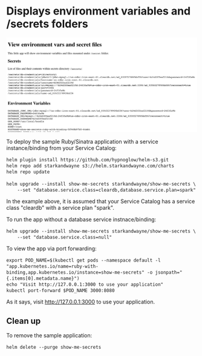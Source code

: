 # Displays environment variables and /secrets folders

![show-me-secrets](docs/show-me-secrets-demo.png)

To deploy the sample Ruby/Sinatra application with a service instance/binding from your Service Catalog:

```shell
helm plugin install https://github.com/hypnoglow/helm-s3.git
helm repo add starkandwayne s3://helm.starkandwayne.com/charts
helm repo update

helm upgrade --install show-me-secrets starkandwayne/show-me-secrets \
    --set "database.service.class=cleardb,database.service.plan=spark"
```

In the example above, it is assumed that your Service Catalog has a service class "cleardb" with a service plan "spark".

To run the app without a database service instnace/binding:

```shell
helm upgrade --install show-me-secrets starkandwayne/show-me-secrets \
    --set "database.service.class=null"
```

To view the app via port forwarding:

```shell
export POD_NAME=$(kubectl get pods --namespace default -l "app.kubernetes.io/name=ruby-with-binding,app.kubernetes.io/instance=show-me-secrets" -o jsonpath="{.items[0].metadata.name}")
echo "Visit http://127.0.0.1:3000 to use your application"
kubectl port-forward $POD_NAME 3000:8080
```

As it says, visit http://127.0.0.1:3000 to use your application.

## Clean up

To remove the sample application:

```shell
helm delete --purge show-me-secrets
```